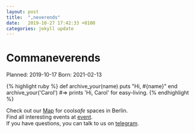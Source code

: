 ```yaml
---
layout: post
title:  ",neverends"
date:   2019-10-27 17:42:33 +0100
categories: jekyll update
---
```

# Commaneverends

Planned: 2019-10-17 
Born: 2021-02-13

{% highlight ruby %}
def archive_your(name)
  puts "Hi, #{name}"
end
archive_your('Carol')
#=> prints 'Hi, Carol' for easy-living.
{% endhighlight %}

Check out our [Map][comma-places] for cool*safe* spaces in Berlin. <br>
Find all interesting events at [event][comma-event]. <br>
If you have questions, you can talk to us on [telegram][comma-chat].

[comma-places]: https://commaneverends.github.io/map/
[comma-event]: https://commaneverends.github.io/event/
[comma-chat]: https://web.telegram.org/#/im?p=g527936522

